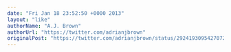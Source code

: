 ```yaml
---
date: "Fri Jan 18 23:52:50 +0000 2013"
layout: "like"
authorName: "A.J. Brown"
authorUrl: "https://twitter.com/adrianjbrown"
originalPost: "https://twitter.com/adrianjbrown/status/292419309542707200"
---
```

